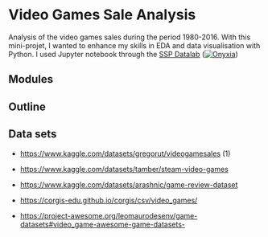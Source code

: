 # Video Games Sale Analysis

Analysis of the video games sales during the period 1980-2016.
With this mini-projet, I wanted to enhance my skills in EDA and data visualisation with Python.
I used Jupyter notebook through the [SSP Datalab](https://datalab.sspcloud.fr/home) ([![Onyxia](https://img.shields.io/static/v1?label=%E2%80%8E&message=Onyxia&color=important&logo=github)](https://github.com/InseeFrLab/onyxia))

## Modules


## Outline


## Data sets

- https://www.kaggle.com/datasets/gregorut/videogamesales (1)

- https://www.kaggle.com/datasets/tamber/steam-video-games
- https://www.kaggle.com/datasets/arashnic/game-review-dataset
- https://corgis-edu.github.io/corgis/csv/video_games/
- https://project-awesome.org/leomaurodesenv/game-datasets#video_game-awesome-game-datasets-
